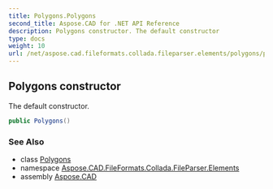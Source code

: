 ```yaml
---
title: Polygons.Polygons
second_title: Aspose.CAD for .NET API Reference
description: Polygons constructor. The default constructor
type: docs
weight: 10
url: /net/aspose.cad.fileformats.collada.fileparser.elements/polygons/polygons/
---
```

## Polygons constructor

The default constructor.

```csharp
public Polygons()
```

### See Also

* class [Polygons](../)
* namespace [Aspose.CAD.FileFormats.Collada.FileParser.Elements](../../polygons/)
* assembly [Aspose.CAD](../../../)


